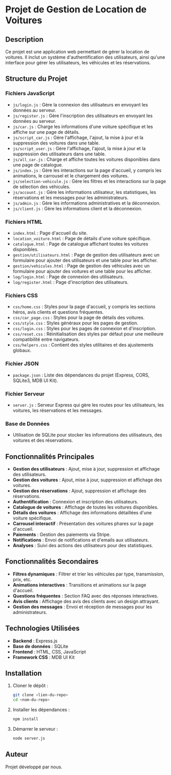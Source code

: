 # Projet de Gestion de Location de Voitures

## Description
Ce projet est une application web permettant de gérer la location de voitures. Il inclut un système d'authentification des utilisateurs, ainsi qu'une interface pour gérer les utilisateurs, les véhicules et les réservations.

## Structure du Projet
### Fichiers JavaScript
- `js/login.js` : Gère la connexion des utilisateurs en envoyant les données au serveur.
- `js/register.js` : Gère l'inscription des utilisateurs en envoyant les données au serveur.
- `js/car.js` : Charge les informations d'une voiture spécifique et les affiche sur une page de détails.
- `js/script_car.js` : Gère l'affichage, l'ajout, la mise à jour et la suppression des voitures dans une table.
- `js/script_user.js` : Gère l'affichage, l'ajout, la mise à jour et la suppression des utilisateurs dans une table.
- `js/all_car.js` : Charge et affiche toutes les voitures disponibles dans une page de catalogue.
- `js/index.js` : Gère les interactions sur la page d'accueil, y compris les animations, le carrousel et le chargement des voitures.
- `js/selection-vehicule.js` : Gère les filtres et les interactions sur la page de sélection des véhicules.
- `js/account.js` : Gère les informations utilisateur, les statistiques, les réservations et les messages pour les administrateurs.
- `js/admin.js` : Gère les informations administratives et la déconnexion.
- `js/client.js` : Gère les informations client et la déconnexion.

### Fichiers HTML
- `index.html` : Page d'accueil du site.
- `location_voiture.html` : Page de détails d'une voiture spécifique.
- `catalogue.html` : Page de catalogue affichant toutes les voitures disponibles.
- `gestion/utilisateurs.html` : Page de gestion des utilisateurs avec un formulaire pour ajouter des utilisateurs et une table pour les afficher.
- `gestion/vehicules.html` : Page de gestion des véhicules avec un formulaire pour ajouter des voitures et une table pour les afficher.
- `log/login.html` : Page de connexion des utilisateurs.
- `log/register.html` : Page d'inscription des utilisateurs.

### Fichiers CSS
- `css/home.css` : Styles pour la page d'accueil, y compris les sections héros, avis clients et questions fréquentes.
- `css/car_page.css` : Styles pour la page de détails des voitures.
- `css/style.css` : Styles généraux pour les pages de gestion.
- `css/login.css` : Styles pour les pages de connexion et d'inscription.
- `css/reset.css` : Réinitialisation des styles par défaut pour une meilleure compatibilité entre navigateurs.
- `css/helpers.css` : Contient des styles utilitaires et des ajustements globaux.

### Fichier JSON
- `package.json` : Liste des dépendances du projet (Express, CORS, SQLite3, MDB UI Kit).

### Fichier Serveur
- `server.js` : Serveur Express qui gère les routes pour les utilisateurs, les voitures, les réservations et les messages.

### Base de Données
- Utilisation de SQLite pour stocker les informations des utilisateurs, des voitures et des réservations.

## Fonctionnalités Principales
- **Gestion des utilisateurs** : Ajout, mise à jour, suppression et affichage des utilisateurs.
- **Gestion des voitures** : Ajout, mise à jour, suppression et affichage des voitures.
- **Gestion des réservations** : Ajout, suppression et affichage des réservations.
- **Authentification** : Connexion et inscription des utilisateurs.
- **Catalogue de voitures** : Affichage de toutes les voitures disponibles.
- **Détails des voitures** : Affichage des informations détaillées d'une voiture spécifique.
- **Carrousel interactif** : Présentation des voitures phares sur la page d'accueil.
- **Paiements** : Gestion des paiements via Stripe.
- **Notifications** : Envoi de notifications et d'emails aux utilisateurs.
- **Analyses** : Suivi des actions des utilisateurs pour des statistiques.

## Fonctionnalités Secondaires
- **Filtres dynamiques** : Filtrer et trier les véhicules par type, transmission, prix, etc.
- **Animations interactives** : Transitions et animations sur la page d'accueil.
- **Questions fréquentes** : Section FAQ avec des réponses interactives.
- **Avis clients** : Affichage des avis des clients avec un design attrayant.
- **Gestion des messages** : Envoi et réception de messages pour les administrateurs.

## Technologies Utilisées
- **Backend** : Express.js
- **Base de données** : SQLite
- **Frontend** : HTML, CSS, JavaScript
- **Framework CSS** : MDB UI Kit

## Installation
1. Cloner le dépôt :
   ```bash
   git clone <lien-du-repo>
   cd <nom-du-repo>
   ```
2. Installer les dépendances :
   ```bash
   npm install
   ```
3. Démarrer le serveur :
   ```bash
   node server.js
   ```
   
## Auteur
Projet développé par nous.